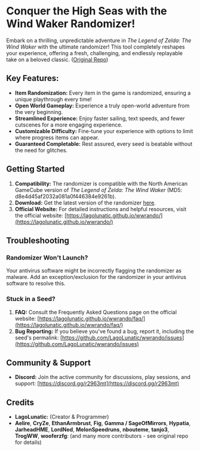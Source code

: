 # Conquer the High Seas with the Wind Waker Randomizer!

Embark on a thrilling, unpredictable adventure in *The Legend of Zelda: The Wind Waker* with the ultimate randomizer! This tool completely reshapes your experience, offering a fresh, challenging, and endlessly replayable take on a beloved classic. ([Original Repo](https://github.com/LagoLunatic/wwrando))

## Key Features:

*   **Item Randomization:** Every item in the game is randomized, ensuring a unique playthrough every time!
*   **Open World Gameplay:** Experience a truly open-world adventure from the very beginning.
*   **Streamlined Experience:** Enjoy faster sailing, text speeds, and fewer cutscenes for a more engaging experience.
*   **Customizable Difficulty:** Fine-tune your experience with options to limit where progress items can appear.
*   **Guaranteed Completable:** Rest assured, every seed is beatable without the need for glitches.

## Getting Started

1.  **Compatibility:** The randomizer is compatible with the North American GameCube version of *The Legend of Zelda: The Wind Waker* (MD5: d8e4d45af2032a081a0f446384e9261b).
2.  **Download:** Get the latest version of the randomizer [here](https://github.com/LagoLunatic/wwrando/releases/latest).
3.  **Official Website:** For detailed instructions and helpful resources, visit the official website: [https://lagolunatic.github.io/wwrando/](https://lagolunatic.github.io/wwrando/)

## Troubleshooting

### Randomizer Won't Launch?

Your antivirus software might be incorrectly flagging the randomizer as malware. Add an exception/exclusion for the randomizer in your antivirus software to resolve this.

### Stuck in a Seed?

1.  **FAQ:** Consult the Frequently Asked Questions page on the official website: [https://lagolunatic.github.io/wwrando/faq/](https://lagolunatic.github.io/wwrando/faq/)
2.  **Bug Reporting:** If you believe you've found a bug, report it, including the seed's permalink: [https://github.com/LagoLunatic/wwrando/issues](https://github.com/LagoLunatic/wwrando/issues)

## Community & Support

*   **Discord:** Join the active community for discussions, play sessions, and support: [https://discord.gg/r2963mt](https://discord.gg/r2963mt)

## Credits

*   **LagoLunatic:** (Creator & Programmer)
*   **Aelire**, **CryZe**, **EthanArmbrust**, **Fig**, **Gamma / SageOfMirrors**, **Hypatia**, **JarheadHME**, **LordNed**, **MelonSpeedruns**, **nbouteme**, **tanjo3**, **TrogWW**, **wooferzfg**: (and many more contributors - see original repo for details)